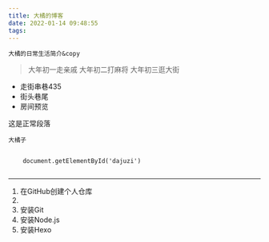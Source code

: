 ```yaml
---
title: 大橘的博客
date: 2022-01-14 09:48:55
tags:
---
```


`
大橘的日常生活简介&copy
`
<!-- more -->
> 大年初一走亲戚
> 大年初二打麻将
> 大年初三逛大街

* 走街串巷435
* 街头巷尾
* 房间预览
  
这是正常段落

  <code>大橘子</code>
  <pre><code>
    document.getElementById('dajuzi')
  </code></pre>

***

1. 在GitHub创建个人仓库
2. 
3. 安装Git
4. 安装Node.js
5. 安装Hexo